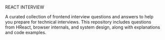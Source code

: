 REACT INTERVIEW

A curated collection of frontend interview questions and answers to help you prepare for technical interviews. This repository includes questions from HReact, browser internals, and system design, along with explanations and code examples.